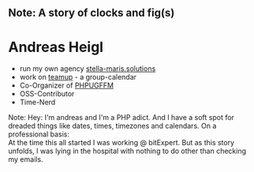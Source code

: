 <!-- .slide: data-background-image="deck/resources/clock_fig.jpg" -->
Note: A story of clocks and fig(s)
---
# Andreas Heigl

* run my own agency [stella-maris.solutions](https://stella-maris.solutions)
* work on [teamup](https://teamup.com) - a group-calendar
* Co-Organizer of [PHPUGFFM](http://phpugffm.de)
* OSS-Contributor
* Time-Nerd

Note: Hey: I'm andreas and I'm a PHP adict. And I have a soft spot for dreaded
things like dates, times, timezones and calendars. On a professional basis:<br>At the time this all started I was working @ bitExpert. But as this story unfolds, I was lying in the hospital
with nothing to do other than checking my emails.
